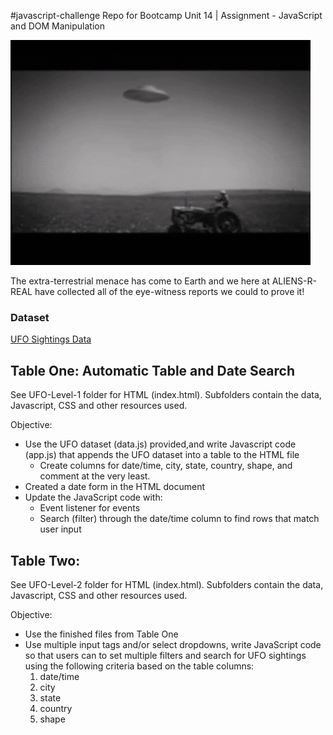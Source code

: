 #javascript-challenge
Repo for Bootcamp Unit 14 | Assignment - JavaScript and DOM Manipulation

![](UFO-level-2/static/images/ufo4.gif)

The extra-terrestrial menace has come to Earth and we here at ALIENS-R-REAL have collected all of the eye-witness reports we could to prove it!

### Dataset
[UFO Sightings Data](UFO-level-1/static/js/data.js)

## Table One: Automatic Table and Date Search
See UFO-Level-1 folder for HTML (index.html). Subfolders contain the data, Javascript, CSS and other resources used. 

Objective: 
* Use the UFO dataset (data.js) provided,and write Javascript code (app.js) that appends the UFO dataset into a table to the HTML file
    * Create columns for date/time, city, state, country, shape, and comment at the very least.
* Created a date form in the HTML document  
* Update the JavaScript code with: 
    * Event listener for events 
    * Search (filter) through the date/time column to find rows that match user input

## Table Two: 
See UFO-Level-2 folder for HTML (index.html). Subfolders contain the data, Javascript, CSS and other resources used. 

Objective:
* Use the finished files from Table One
* Use multiple input tags and/or select dropdowns, write JavaScript code so that users can to set multiple filters and search for UFO sightings using the following criteria based on the table columns:
    1. date/time
    2. city
    3. state
    4. country
    5. shape

